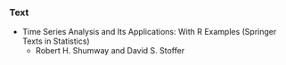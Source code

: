 ### Text
* Time Series Analysis and Its Applications: With R Examples (Springer Texts in Statistics)
  * Robert H. Shumway and David S. Stoffer